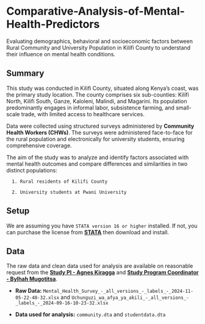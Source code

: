 # Comparative-Analysis-of-Mental-Health-Predictors
Evaluating demographics, behavioral and socioeconomic factors between Rural Community and University Population in Kilifi County to understand their influence on mental health conditions.

## Summary

This study was conducted in Kilifi County, situated along Kenya’s coast, was the primary study location. The county comprises six sub-counties: Kilifi North, Kilifi South, Ganze, Kaloleni, Malindi, and Magarini. Its population predominantly engages in informal labor, subsistence farming, and small-scale trade, with limited access to healthcare services.

Data were collected using structured surveys administered by **Community Health Workers (CHWs)**. The surveys were administered face-to-face for the rural population and electronically for university students, ensuring comprehensive coverage.

The aim of the study was to analyze and identify factors associated with mental health outcomes and compare differences and similarities in two distinct populations:

      1. Rural residents of Kilifi County
      
      2. University students at Pwani University
      
## Setup

We are assuming you have `STATA version 16 or higher` installed. If not, you can purchase the license from [**STATA**](https://www.stata.com/) then download and install.

## Data

The raw data and clean data used for analysis are available on reasonable request from the [**Study PI - Agnes Kiragga**](mailto:akiragga@aphrc.org?subject=[GitHub]%20Source%20Han%20Sans) and [**Study Program Coordinator - Bylhah Mugotitsa**](mailto:bmugotitsa@aphrc.org?subject=[GitHub]%20Source%20Han%20Sans).

- **Raw Data:** `Mental_Health_Survey_-_all_versions_-_labels_-_2024-11-05-22-48-32.xlsx` and `Uchunguzi_wa_afya_ya_akili_-_all_versions_-_labels_-_2024-09-16-10-23-32.xlsx`

- **Data used for analysis:** `community.dta` and `studentdata.dta`


